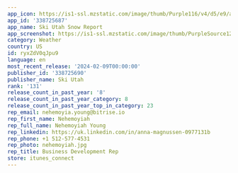```yaml
---
app_icon: https://is1-ssl.mzstatic.com/image/thumb/Purple116/v4/d5/e9/a6/d5e9a67e-6c38-7602-a63f-7aa3834fa913/AppIcon-1x_U007epad-85-220.png/1024x1024bb.png
app_id: '338725687'
app_name: Ski Utah Snow Report
app_screenshot: https://is1-ssl.mzstatic.com/image/thumb/PurpleSource123/v4/19/c5/6b/19c56b35-d3c2-c16b-5b6c-9bbbcf1b3eff/f2b081ac-7439-4c62-bfb5-bcb4b59ded59_Simulator_Screen_Shot_-_iphone_6.5_U0022_-_2022-12-20_at_16.07.57.png/1242x2688bb.png
category: Weather
country: US
id: ryxZdV0qJpu9
language: en
most_recent_release: '2024-02-09T00:00:00'
publisher_id: '338725690'
publisher_name: Ski Utah
rank: '131'
release_count_in_past_year: '8'
release_count_in_past_year_category: 8
release_count_in_past_year_top_in_category: 23
rep_email: nehemoyia.young@bitrise.io
rep_first_name: Nehemoyiah
rep_full_name: Nehemoyiah Young
rep_linkedin: https://uk.linkedin.com/in/anna-magnussen-0977131b
rep_phone: +1 512-577-4531
rep_photo: nehemoyiah.jpg
rep_title: Business Development Rep
store: itunes_connect
---
```

